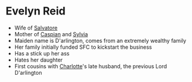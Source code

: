 # Evelyn Reid
- Wife of [Salvatore](NPCs/Living/Salvatore.md)
- Mother of [Caspian](NPCs/Living/Caspian.md) and [Sylvia](PCs/Past/Sylvia.md)
- Maiden name is D'arlington, comes from an extremely wealthy family
- Her family initially funded SFC to kickstart the business
- Has a stick up her ass
- Hates her daughter
- First cousins with [Charlotte](NPCs/Living/Charlotte.md)'s late husband, the previous Lord D'arlington